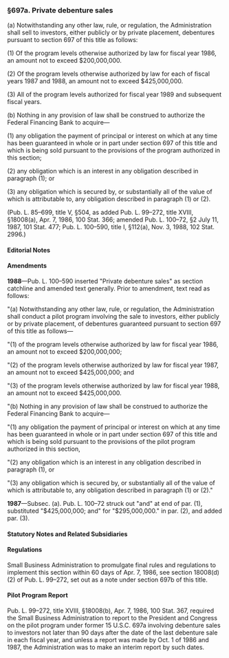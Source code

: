 ### §697a. Private debenture sales ###

(a) Notwithstanding any other law, rule, or regulation, the Administration shall sell to investors, either publicly or by private placement, debentures pursuant to section 697 of this title as follows:

(1) Of the program levels otherwise authorized by law for fiscal year 1986, an amount not to exceed $200,000,000.

(2) Of the program levels otherwise authorized by law for each of fiscal years 1987 and 1988, an amount not to exceed $425,000,000.

(3) All of the program levels authorized for fiscal year 1989 and subsequent fiscal years.

(b) Nothing in any provision of law shall be construed to authorize the Federal Financing Bank to acquire—

(1) any obligation the payment of principal or interest on which at any time has been guaranteed in whole or in part under section 697 of this title and which is being sold pursuant to the provisions of the program authorized in this section;

(2) any obligation which is an interest in any obligation described in paragraph (1); or

(3) any obligation which is secured by, or substantially all of the value of which is attributable to, any obligation described in paragraph (1) or (2).

(Pub. L. 85–699, title V, §504, as added Pub. L. 99–272, title XVIII, §18008(a), Apr. 7, 1986, 100 Stat. 366; amended Pub. L. 100–72, §2 July 11, 1987, 101 Stat. 477; Pub. L. 100–590, title I, §112(a), Nov. 3, 1988, 102 Stat. 2996.)

#### **Editorial Notes** ####

#### Amendments ####

**1988**—Pub. L. 100–590 inserted "Private debenture sales" as section catchline and amended text generally. Prior to amendment, text read as follows:

"(a) Notwithstanding any other law, rule, or regulation, the Administration shall conduct a pilot program involving the sale to investors, either publicly or by private placement, of debentures guaranteed pursuant to section 697 of this title as follows—

"(1) of the program levels otherwise authorized by law for fiscal year 1986, an amount not to exceed $200,000,000;

"(2) of the program levels otherwise authorized by law for fiscal year 1987, an amount not to exceed $425,000,000; and

"(3) of the program levels otherwise authorized by law for fiscal year 1988, an amount not to exceed $425,000,000.

"(b) Nothing in any provision of law shall be construed to authorize the Federal Financing Bank to acquire—

"(1) any obligation the payment of principal or interest on which at any time has been guaranteed in whole or in part under section 697 of this title and which is being sold pursuant to the provisions of the pilot program authorized in this section,

"(2) any obligation which is an interest in any obligation described in paragraph (1), or

"(3) any obligation which is secured by, or substantially all of the value of which is attributable to, any obligation described in paragraph (1) or (2)."

**1987**—Subsec. (a). Pub. L. 100–72 struck out "and" at end of par. (1), substituted "$425,000,000; and" for "$295,000,000." in par. (2), and added par. (3).

#### **Statutory Notes and Related Subsidiaries** ####

#### Regulations ####

Small Business Administration to promulgate final rules and regulations to implement this section within 60 days of Apr. 7, 1986, see section 18008(d)(2) of Pub. L. 99–272, set out as a note under section 697b of this title.

#### Pilot Program Report ####

Pub. L. 99–272, title XVIII, §18008(b), Apr. 7, 1986, 100 Stat. 367, required the Small Business Administration to report to the President and Congress on the pilot program under former 15 U.S.C. 697a involving debenture sales to investors not later than 90 days after the date of the last debenture sale in each fiscal year, and unless a report was made by Oct. 1 of 1986 and 1987, the Administration was to make an interim report by such dates.